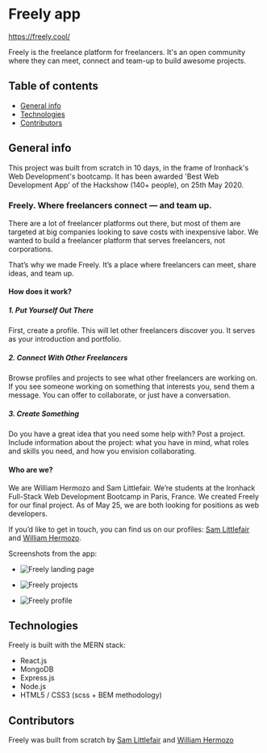 # Freely app

https://freely.cool/

Freely is the freelance platform for freelancers. It's an open community where they can meet, connect and team-up to build awesome projects.

## Table of contents

- [General info](#general-info)
- [Technologies](#technologies)
- [Contributors](#contributors)

## General info

This project was built from scratch in 10 days, in the frame of Ironhack's Web Development's bootcamp. It has been awarded 'Best Web Development App' of the Hackshow (140+ people), on 25th May 2020.

### Freely. Where freelancers connect — and team up.

There are a lot of freelancer platforms out there, but most of them are targeted at big companies looking to save costs with inexpensive labor. We wanted to build a freelancer platform that serves freelancers, not corporations.

That’s why we made Freely. It’s a place where freelancers can meet, share ideas, and team up.

#### How does it work?

##### 1. Put Yourself Out There

First, create a profile. This will let other freelancers discover you. It serves as your introduction and portfolio.

##### 2. Connect With Other Freelancers

Browse profiles and projects to see what other freelancers are working on. If you see someone working on something that interests you, send them a message. You can offer to collaborate, or just have a conversation.

##### 3. Create Something

Do you have a great idea that you need some help with? Post a project. Include information about the project: what you have in mind, what roles and skills you need, and how you envision collaborating.

#### Who are we?

We are William Hermozo and Sam Littlefair. We’re students at the Ironhack Full-Stack Web Development Bootcamp in Paris, France. We created Freely for our final project. As of May 25, we are both looking for positions as web developers.

If you’d like to get in touch, you can find us on our profiles: [Sam Littlefair](https://github.com/samlfair) and [William Hermozo](https://github.com/williamhzo/).

Screenshots from the app:

- ![Freely landing page](https://res.cloudinary.com/flextance/image/upload/v1590513341/freely-landing-page_g6qanw.png)

- ![Freely projects](https://res.cloudinary.com/flextance/image/upload/v1590513341/freely_projects_pbtnse.png)

- ![Freely profile](https://res.cloudinary.com/flextance/image/upload/v1590513341/freely-profile_iotkil.png)

## Technologies

Freely is built with the MERN stack:

- React.js
- MongoDB
- Express.js
- Node.js
- HTML5 / CSS3 (scss + BEM methodology)

## Contributors

Freely was built from scratch by [Sam Littlefair](https://github.com/samlfair) and [William Hermozo](https://github.com/williamhzo/)
